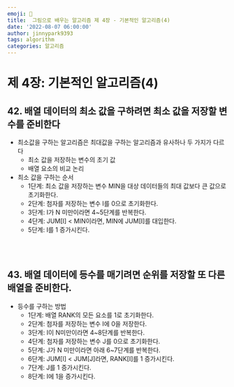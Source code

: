 ```yaml
---
emoji: 🤖
title:  그림으로 배우는 알고리즘 제 4장 - 기본적인 알고리즘(4)
date: '2022-08-07 06:00:00'
author: jinnypark9393
tags: algorithm
categories: 알고리즘
---
```


# 제 4장: 기본적인 알고리즘(4)

## 42. 배열 데이터의 최소 값을 구하려면 최소 값을 저장할 변수를 준비한다

- 최소값을 구하는 알고리즘은 최대값을 구하는 알고리즘과 유사하나 두 가지가 다르다
    - 최소 값을 저장하는 변수의 초기 값
    - 배열 요소의 비교 논리
- 최소 값을 구하는 순서
    - 1단계: 최소 값을 저장하는 변수 MIN을 대상 데이터들의 최대 값보다 큰 값으로 초기화한다.
    - 2단계: 첨자를 저장하는 변수 I를 0으로 초기화한다.
    - 3단계: I가 N 미만이라면 4~5단계를 반복한다.
    - 4단계: JUM[I] < MIN이라면, MIN에 JUM[I]를 대입한다.
    - 5단계: I를 1 증가시킨다.

<br/><br/>

## 43. 배열 데이터에 등수를 매기려면 순위를 저장할 또 다른 배열을 준비한다.

- 등수를 구하는 방법
    - 1단계: 배열 RANK의 모든 요소를 1로 초기화한다.
    - 2단계: 첨자를 저장하는 변수 I에 0을 저장한다.
    - 3단계: I이 N미만이라면 4~8단계를 반복한다.
    - 4단계: 첨자를 저장하는 변수 J를 0으로 초기화한다.
    - 5단계: J가 N 미만이라면 아래 6~7단계를 반복한다.
    - 6단계: JUM[I] < JUM[J]라면, RANK[I]를 1 증가시킨다.
    - 7단계: J를 1 증가시킨다.
    - 8단계: I에 1을 증가시킨다.

<br/><br/>